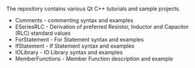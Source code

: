 The repository contains various Qt C++ tutorials and sample projects.
    
* Comments - commenting syntax and examples
* ESeriesRLC - Derivation of preferred Resistor, Inductor and Capacitor (RLC) standard values
* ForStatement - For Statement syntax and examples
* IfStatement - If Statement syntax and examples
* IOLibrary - IO Library syntax and examples
* MemberFunctions - Member Function description and example
 
